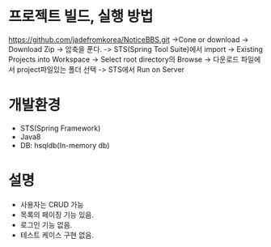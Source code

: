 
# 프로젝트 빌드, 실행 방법
https://github.com/jadefromkorea/NoticeBBS.git 
->Cone or download -> Download Zip -> 압축을 푼다. 
-> STS(Spring Tool Suite)에서 import -> Existing Projects into Workspace 
-> Select root directory의 Browse 
-> 다운로드 파일에서 project파일있는 폴더 선택 
-> STS에서 Run on Server 

  
# 개발환경
- STS(Spring Framework)
- Java8
- DB: hsqldb(In-memory db) 

  
# 설명
- 사용자는 CRUD 가능
- 목록의 페이징 기능 있음.
- 로그인 기능 없음.
- 테스트 케이스 구현 없음.
